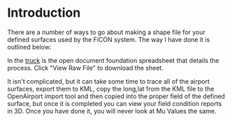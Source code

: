 # Introduction #

There are a number of ways to go about making a shape file for your defined surfaces used by the FiCON system.  The way I have done it is outlined below:

In the [truck](http://code.google.com/p/openairport/source/browse/trunk/documents/sources/raw_gps_builder.ods) is the open document foundation spreadsheet that details the process. Click "View Raw File" to download the sheet.

It isn't complicated, but it can take some time to trace all of the airport surfaces, export them to KML, copy the long,lat from the KML file to the OpenAirport import tool and then copied into the proper field of the defined surface, but once it is completed you can view your field condition reports in 3D.  Once you have done it, you will never look at Mu Values the same.